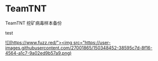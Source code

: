 # TeamTNT
TeamTNT 挖矿病毒样本备份

test

[![](https://www.fuzz.red/"><img src="https://user-images.githubusercontent.com/27001865/150348452-38595c7d-8f16-4564-a1c7-9a02ed9b57a9.png)](https://www.fuzz.red/)
